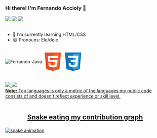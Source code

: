 ### Hi there! I'm Fernando Accioly 👋


<div> 
  <a href="https://www.instagram.com/_fernandoaccioly/" target="_blank"><img src="https://img.shields.io/badge/-Instagram-%23E4405F?style=for-the-badge&logo=instagram&logoColor=white" target="_blank"></a>
 <a href="https://discord.gg/wagxzStdcR" target="_blank"><img src="https://img.shields.io/badge/Discord-7289DA?style=for-the-badge&logo=discord&logoColor=white" target="_blank"></a> 
  <a href = "mailto:fernandoaccioly02@gmail.com"><img src="https://img.shields.io/badge/-Gmail-%23333?style=for-the-badge&logo=gmail&logoColor=white" target="_blank"></a>
  
##
  
  
- 🌱 I’m currently learning HTML/CSS
- 😄 Pronouns: Ele/dele
  

<div style="display: inline_block"><br>
  <img align="center" alt="Fernando-Java" width="60" src="https://cdn.jsdelivr.net/gh/devicons/devicon/icons/java/java-original-wordmark.svg">
  <img align="center" alt="Fernando-HTML" width="60" src="https://raw.githubusercontent.com/devicons/devicon/master/icons/html5/html5-original.svg">
  <img align="center" alt="Fernando-CSS" width="60" src="https://raw.githubusercontent.com/devicons/devicon/master/icons/css3/css3-original.svg">
</div>
  
<br>
<br>
  
  
<div>
  <a href="https://github.com/Nandincci">
  <img height="150em" src="https://github-readme-stats.vercel.app/api?username=Nandincci&show_icons=true&theme=aura&include_all_commits=true&count_private=true"/>
  <img height="150em" src="https://github-readme-stats.vercel.app/api/top-langs/?username=Nandincci&layout=compact&langs_count=7&theme=aura"/>
</div>
  <b>Note:</b> Top languages is only a metric of the languages my public code consists of and doesn't reflect experience or skill level.
 
  
<br>
<br>
  
  
  ## <p align="center" >Snake eating my contribution graph</p>
  ![snake animation](https://github.com/Nandincci/Nandincci/blob/output/github-contribution-grid-snake.svg)
 
</div>  

